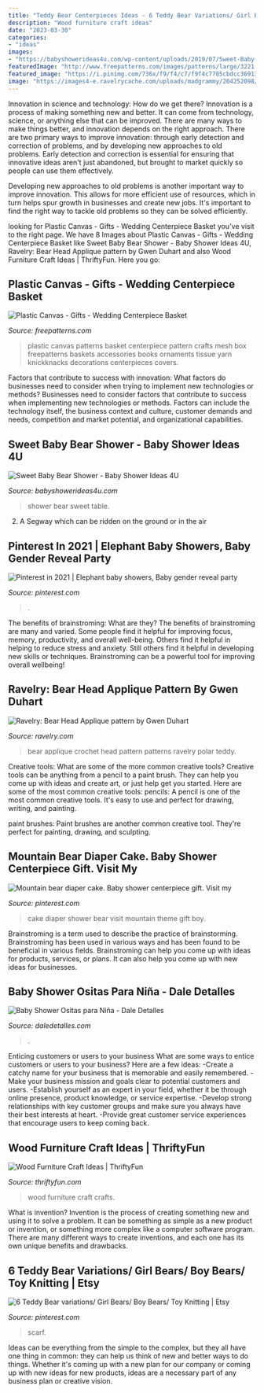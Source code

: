 ```yaml
---
title: "Teddy Bear Centerpieces Ideas - 6 Teddy Bear Variations/ Girl Bears/ Boy Bears/ Toy Knitting"
description: "Wood furniture craft ideas"
date: "2023-03-30"
categories:
- "ideas"
images:
- "https://babyshowerideas4u.com/wp-content/uploads/2019/07/Sweet-Baby-Bear-Shower-Guest-Table.jpg"
featuredImage: "http://www.freepatterns.com/images/patterns/large/3221.jpg"
featured_image: "https://i.pinimg.com/736x/f9/f4/c7/f9f4c7785cbdcc369134d0cac88dea4d.jpg"
image: "https://images4-e.ravelrycache.com/uploads/madgrammy/204252098/2014-01-02_20.30.22_small2.jpg"
---
```



Innovation in science and technology: How do we get there?
Innovation is a process of making something new and better. It can come from technology, science, or anything else that can be improved. There are many ways to make things better, and innovation depends on the right approach.
There are two primary ways to improve innovation: through early detection and correction of problems, and by developing new approaches to old problems. Early detection and correction is essential for ensuring that innovative ideas aren't just abandoned, but brought to market quickly so people can use them effectively.

Developing new approaches to old problems is another important way to improve innovation. This allows for more efficient use of resources, which in turn helps spur growth in businesses and create new jobs. It's important to find the right way to tackle old problems so they can be solved efficiently.

	

		
looking for Plastic Canvas - Gifts - Wedding Centerpiece Basket you've visit to the right page. We have 8 Images about Plastic Canvas - Gifts - Wedding Centerpiece Basket like Sweet Baby Bear Shower - Baby Shower Ideas 4U, Ravelry: Bear Head Applique pattern by Gwen Duhart and also Wood Furniture Craft Ideas | ThriftyFun. Here you go:
		
    
## Plastic Canvas - Gifts - Wedding Centerpiece Basket

<img loading=lazy src="http://www.freepatterns.com/images/patterns/large/3221.jpg" onerror="this.onerror=null;this.src='https://tse3.mm.bing.net/th?id=OIP.KixlIQYb3ro9nsfRktPg2wHaJ3&amp;pid=15.1';" alt="Plastic Canvas - Gifts - Wedding Centerpiece Basket">

_Source: freepatterns.com_

>plastic canvas patterns basket centerpiece pattern crafts mesh box freepatterns baskets accessories books ornaments tissue yarn knickknacks decorations centerpieces covers. 

	

Factors that contribute to success with innovation: What factors do businesses need to consider when trying to implement new technologies or methods?
Businesses need to consider factors that contribute to success when implementing new technologies or methods. Factors can include the technology itself, the business context and culture, customer demands and needs, competition and market potential, and organizational capabilities.

    
## Sweet Baby Bear Shower - Baby Shower Ideas 4U

<img loading=lazy src="https://babyshowerideas4u.com/wp-content/uploads/2019/07/Sweet-Baby-Bear-Shower-Guest-Table.jpg" onerror="this.onerror=null;this.src='https://tse2.mm.bing.net/th?id=OIP.JxKkzYEOpEHNbjzfevI_YAHaJw&amp;pid=15.1';" alt="Sweet Baby Bear Shower - Baby Shower Ideas 4U">

_Source: babyshowerideas4u.com_

>shower bear sweet table. 

	

2. A Segway which can be ridden on the ground or in the air

    
## Pinterest In 2021 | Elephant Baby Showers, Baby Gender Reveal Party

<img loading=lazy src="https://i.pinimg.com/736x/4d/35/df/4d35dfd173685dd2aeb39d50ab994148.jpg" onerror="this.onerror=null;this.src='https://tse1.mm.bing.net/th?id=OIP.xik3we1eVINfwpdS_pATcgHaJ3&amp;pid=15.1';" alt="Pinterest in 2021 | Elephant baby showers, Baby gender reveal party">

_Source: pinterest.com_

>. 

	

The benefits of brainstroming: What are they?
The benefits of brainstroming are many and varied. Some people find it helpful for improving focus, memory, productivity, and overall well-being. Others find it helpful in helping to reduce stress and anxiety. Still others find it helpful in developing new skills or techniques. Brainstroming can be a powerful tool for improving overall wellbeing!

    
## Ravelry: Bear Head Applique Pattern By Gwen Duhart

<img loading=lazy src="https://images4-e.ravelrycache.com/uploads/madgrammy/204252098/2014-01-02_20.30.22_small2.jpg" onerror="this.onerror=null;this.src='https://tse4.mm.bing.net/th?id=OIP.2oBdXCnsvs2X3eDBWzI6jgAAAA&amp;pid=15.1';" alt="Ravelry: Bear Head Applique pattern by Gwen Duhart">

_Source: ravelry.com_

>bear applique crochet head pattern patterns ravelry polar teddy. 

	

Creative tools: What are some of the more common creative tools?
Creative tools can be anything from a pencil to a paint brush. They can help you come up with ideas and create art, or just help get you started. Here are some of the most common creative tools:
pencils: A pencil is one of the most common creative tools. It's easy to use and perfect for drawing, writing, and painting.

paint brushes: Paint brushes are another common creative tool. They're perfect for painting, drawing, and sculpting.

    
## Mountain Bear Diaper Cake. Baby Shower Centerpiece Gift. Visit My

<img loading=lazy src="https://i.pinimg.com/736x/80/28/ea/8028eada9777f7c8824014ca63232e9d.jpg" onerror="this.onerror=null;this.src='https://tse2.mm.bing.net/th?id=OIP.1PTY1_y7iw9I4sJ1PgFElwHaNK&amp;pid=15.1';" alt="Mountain bear diaper cake. Baby shower centerpiece gift. Visit my">

_Source: pinterest.com_

>cake diaper shower bear visit mountain theme gift boy. 

	

Brainstroming is a term used to describe the practice of brainstorming. Brainstroming has been used in various ways and has been found to be beneficial in various fields. Brainstroming can help you come up with ideas for products, services, or plans. It can also help you come up with new ideas for businesses.

    
## Baby Shower Ositas Para Niña - Dale Detalles

<img loading=lazy src="https://i1.wp.com/www.daledetalles.com/wp-content/uploads/2016/02/osito10.jpg?resize=667%2C1000" onerror="this.onerror=null;this.src='https://tse1.mm.bing.net/th?id=OIP.bGMGt_fGMpqU0pz-YjYQ0QHaLG&amp;pid=15.1';" alt="Baby Shower Ositas para Niña - Dale Detalles">

_Source: daledetalles.com_

>. 

	

Enticing customers or users to your business
What are some ways to entice customers or users to your business? Here are a few ideas: 
-Create a catchy name for your business that is memorable and easily remembered.
-Make your business mission and goals clear to potential customers and users. 
-Establish yourself as an expert in your field, whether it be through online presence, product knowledge, or service expertise. 
-Develop strong relationships with key customer groups and make sure you always have their best interests at heart. 
-Provide great customer service experiences that encourage users to keep coming back.

    
## Wood Furniture Craft Ideas | ThriftyFun

<img loading=lazy src="https://img.thrfun.com/img/087/372/wood_furniture_crafts_x2.jpg" onerror="this.onerror=null;this.src='https://tse1.mm.bing.net/th?id=OIP.Qj6QJV_Ig6MCrdF6QgJ8GAHaKP&amp;pid=15.1';" alt="Wood Furniture Craft Ideas | ThriftyFun">

_Source: thriftyfun.com_

>wood furniture craft crafts. 

	

What is invention?
Invention is the process of creating something new and using it to solve a problem. It can be something as simple as a new product or invention, or something more complex like a computer software program. There are many different ways to create inventions, and each one has its own unique benefits and drawbacks.

    
## 6 Teddy Bear Variations/ Girl Bears/ Boy Bears/ Toy Knitting | Etsy

<img loading=lazy src="https://i.pinimg.com/736x/f9/f4/c7/f9f4c7785cbdcc369134d0cac88dea4d.jpg" onerror="this.onerror=null;this.src='https://tse4.mm.bing.net/th?id=OIP.g_N1uUanD4HuY3frgYDN5gHaHa&amp;pid=15.1';" alt="6 Teddy Bear variations/ Girl Bears/ Boy Bears/ Toy Knitting | Etsy">

_Source: pinterest.com_

>scarf. 

	

Ideas can be everything from the simple to the complex, but they all have one thing in common: they can help us think of new and better ways to do things. Whether it's coming up with a new plan for our company or coming up with new ideas for new products, ideas are a necessary part of any business plan or creative vision.

